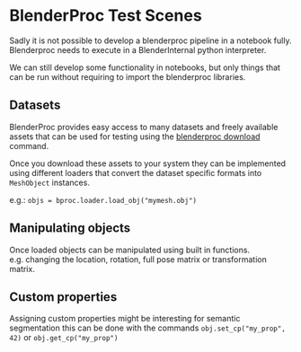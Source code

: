 # BlenderProc Test Scenes


<!-- WARNING: THIS FILE WAS AUTOGENERATED! DO NOT EDIT! -->

Sadly it is not possible to develop a blenderproc pipeline in a notebook
fully. Blenderproc needs to execute in a BlenderInternal python
interpreter.

We can still develop some functionality in notebooks, but only things
that can be run without requiring to import the blenderproc libraries.

## Datasets

BlenderProc provides easy access to many datasets and freely available
assets that can be used for testing using the [blenderproc
download](https://github.com/DLR-RM/BlenderProc/blob/main/docs/tutorials/loader.md)
command.

Once you download these assets to your system they can be implemented
using different loaders that convert the dataset specific formats into
`MeshObject` instances.

e.g.: `objs = bproc.loader.load_obj("mymesh.obj")`

## Manipulating objects

Once loaded objects can be manipulated using built in functions.
e.g. changing the location, rotation, full pose matrix or transformation
matrix.

## Custom properties

Assigning custom properties might be interesting for semantic
segmentation this can be done with the commands
`obj.set_cp("my_prop", 42)` or `obj.get_cp("my_prop")`
